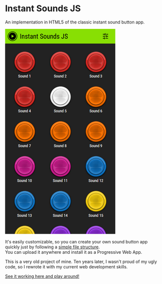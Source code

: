# Instant Sounds JS
An implementation in HTML5 of the classic instant sound button app.

![Preview](https://raw.githubusercontent.com/marcrobledo/instant-sounds-js/refs/heads/master/assets/preview.png)

It's easily customizable, so you can create your own sound button app quickly just by following a [simple file structure](https://github.com/marcrobledo/instant-sounds-js/blob/master/instant-sounds.example.js).<br/>
You can upload it anywhere and install it as a Progressive Web App.

This is a very old project of mine. Ten years later, I wasn't proud of my ugly code, so I rewrote it with my current web development skills.

[See it working here and play around!](https://www.marcrobledo.com/instant-sounds-js/)